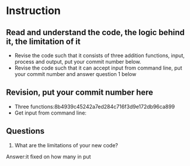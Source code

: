 ﻿# Instruction

## Read and understand the code, the logic behind it, the limitation of it
* Revise the code such that it consists of three addition functions, input, process and output, put your commit number below.
* Revise the code such that it can accept input from command line, put your commit number and answer question 1 below

## Revision, put your commit number here
* Three functions:8b4939c45242a7ed284c716f3d9e172db96ca899
* Get input from command line:

## Questions
1. What are the limitations of your new code?

Answer:it fixed on how many in put